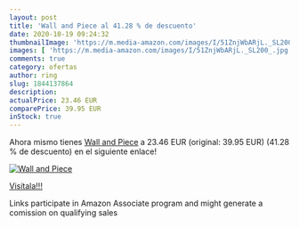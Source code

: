 ```yaml
---
layout: post
title: 'Wall and Piece al 41.28 % de descuento'
date: 2020-10-19 09:24:32
thumbnailImage: 'https://m.media-amazon.com/images/I/51ZnjWbARjL._SL200_.jpg'
images: [ 'https://m.media-amazon.com/images/I/51ZnjWbARjL._SL200_.jpg' ]
comments: true
category: ofertas
author: ring
slug: 1844137864
description:
actualPrice: 23.46 EUR
comparePrice: 39.95 EUR
inStock: true
---
```


Ahora mismo tienes [Wall and Piece](https://www.amazon.es/dp/1844137864/?tag=tolees-21) a 23.46 EUR (original: 39.95 EUR) (41.28 %  de descuento) en el siguiente enlace!

[![Wall and Piece](https://m.media-amazon.com/images/I/51ZnjWbARjL._SL200_.jpg)](https://www.amazon.es/dp/1844137864/?tag=tolees-21)

[Visítala!!!](https://www.amazon.es/dp/1844137864/?tag=tolees-21)

Links participate in Amazon Associate program and might generate a comission on qualifying sales
